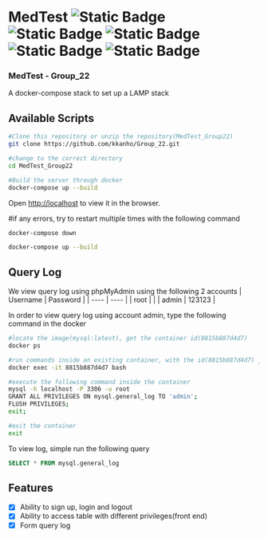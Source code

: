 # MedTest ![Static Badge](https://img.shields.io/badge/html-%23fff?logo=html5) ![Static Badge](https://img.shields.io/badge/css-%23563D7C?logo=css3) ![Static Badge](https://img.shields.io/badge/JavaScript-%23fff?logo=JavaScript) ![Static Badge](https://img.shields.io/badge/PHP-%23fff?logo=PHP) ![Static Badge](https://img.shields.io/badge/docker-%23384d54?logo=docker)

### MedTest - Group_22
A docker-compose stack to set up a LAMP stack

## Available Scripts
```sh
#Clone this repository or unzip the repository(MedTest_Group22)
git clone https://github.com/kkanho/Group_22.git

#change to the correct directory
cd MedTest_Group22

#Build the server through docker
docker-compose up --build
```
Open [http://localhost](http://localhost) to view it in the browser.

#if any errors, try to restart multiple times with the following command
```sh
docker-compose down

docker-compose up --build
```

## Query Log
We view query log using phpMyAdmin using the following 2 accounts
| Username | Password |
|   ----   |   ----   |
| root     |          |
| admin    | 123123   |

In order to view query log using account admin,
type the following command in the docker 
```sh
#locate the image(mysql:latest), get the container id(8815b887d4d7)
docker ps

#run commands inside an existing container, with the id(8815b887d4d7) just get
docker exec -it 8815b887d4d7 bash

#execute the following command inside the container
mysql -h localhost -P 3306 -u root
GRANT ALL PRIVILEGES ON mysql.general_log TO 'admin';
FLUSH PRIVILEGES;
exit;

#exit the container
exit
```
To view log, simple run the following query
```sql
SELECT * FROM mysql.general_log
```

## Features
- [x] Ability to sign up, login and logout
- [x] Ability to access table with different privileges(front end)
- [x] Form query log